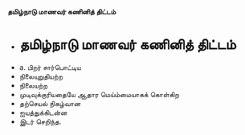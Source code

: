 **தமிழ்நாடு மாணவர் கணினித் திட்டம்**
- # தமிழ்நாடு மாணவர் கணினித் திட்டம்
- a. பிறர் சார்பொட்டிய
- நிலையுறுதியற்ற
- நிலையற்ற
- முடிவுக்குரியதையே ஆதார மெய்ம்மையாகக் கொள்கிற
- தற்செயல் நிகழ்வான
- ஐயத்துக்கிடன்ன
- இடர் செறிந்த.

